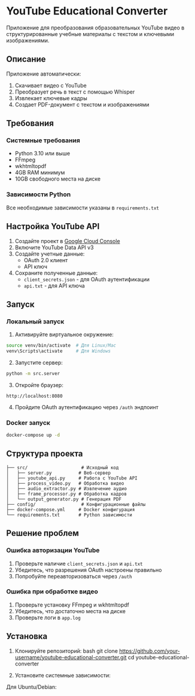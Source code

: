 # YouTube Educational Converter

Приложение для преобразования образовательных YouTube видео в структурированные учебные материалы с текстом и ключевыми изображениями.

## Описание

Приложение автоматически:
1. Скачивает видео с YouTube
2. Преобразует речь в текст с помощью Whisper
3. Извлекает ключевые кадры
4. Создает PDF-документ с текстом и изображениями

## Требования

### Системные требования
- Python 3.10 или выше
- FFmpeg
- wkhtmltopdf
- 4GB RAM минимум
- 10GB свободного места на диске

### Зависимости Python
Все необходимые зависимости указаны в `requirements.txt`

## Настройка YouTube API

1. Создайте проект в [Google Cloud Console](https://console.cloud.google.com/)
2. Включите YouTube Data API v3
3. Создайте учетные данные:
   - OAuth 2.0 клиент
   - API ключ
4. Сохраните полученные данные:
   - `client_secrets.json` - для OAuth аутентификации
   - `api.txt` - для API ключа

## Запуск

### Локальный запуск

1. Активируйте виртуальное окружение:
```bash
source venv/bin/activate  # Для Linux/Mac
venv\Scripts\activate     # Для Windows
```

2. Запустите сервер:
```bash
python -m src.server
```

3. Откройте браузер:
```
http://localhost:8080
```

4. Пройдите OAuth аутентификацию через `/auth` эндпоинт

### Docker запуск

```bash
docker-compose up -d
```

## Структура проекта

```
├── src/                    # Исходный код
│   ├── server.py          # Веб-сервер
│   ├── youtube_api.py     # Работа с YouTube API
│   ├── process_video.py   # Обработка видео
│   ├── audio_extractor.py # Извлечение аудио
│   ├── frame_processor.py # Обработка кадров
│   └── output_generator.py # Генерация PDF
├── config/                 # Конфигурационные файлы
├── docker-compose.yml     # Docker конфигурация
└── requirements.txt       # Python зависимости
```

## Решение проблем

### Ошибка авторизации YouTube
1. Проверьте наличие `client_secrets.json` и `api.txt`
2. Убедитесь, что разрешения OAuth настроены правильно
3. Попробуйте переавторизоваться через `/auth`

### Ошибка при обработке видео
1. Проверьте установку FFmpeg и wkhtmltopdf
2. Убедитесь, что достаточно места на диске
3. Проверьте логи в `app.log`

## Установка

1. Клонируйте репозиторий:
bash
git clone https://github.com/your-username/youtube-educational-converter.git
cd youtube-educational-converter

2. Установите системные зависимости:

Для Ubuntu/Debian:
